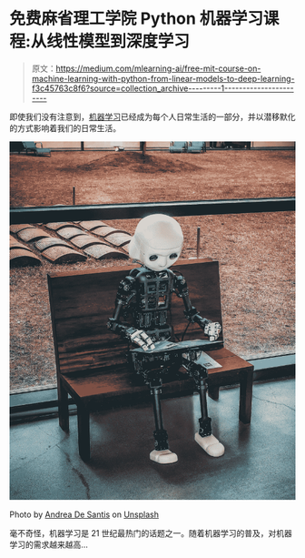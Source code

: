 # 免费麻省理工学院 Python 机器学习课程:从线性模型到深度学习

> 原文：<https://medium.com/mlearning-ai/free-mit-course-on-machine-learning-with-python-from-linear-models-to-deep-learning-f3c45763c8f6?source=collection_archive---------1----------------------->

即使我们没有注意到，[机器学习](https://en.wikipedia.org/wiki/Machine_learning)已经成为每个人日常生活的一部分，并以潜移默化的方式影响着我们的日常生活。

![](img/6eaa8d45face89d94df7b74a9c43f515.png)

Photo by [Andrea De Santis](https://unsplash.com/@santesson89?utm_source=unsplash&utm_medium=referral&utm_content=creditCopyText) on [Unsplash](https://unsplash.com/s/photos/machine-learning?utm_source=unsplash&utm_medium=referral&utm_content=creditCopyText)

毫不奇怪，机器学习是 21 世纪最热门的话题之一。随着机器学习的普及，对机器学习的需求越来越高…